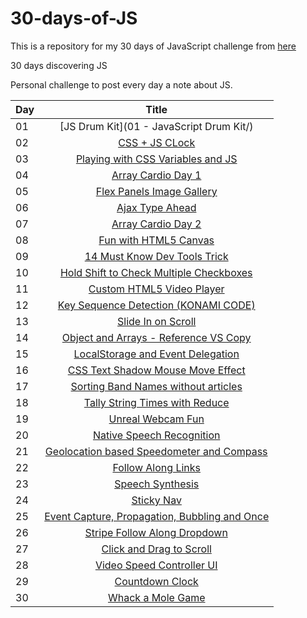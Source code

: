 ﻿# 30-days-of-JS
This is a repository for my 30 days of JavaScript challenge from [here](https://javascript30.com/)

30 days discovering JS

Personal challenge to post every day a note about JS.

| Day | Title      |
| --- |:----------:|
| 01 | [JS Drum Kit](01 - JavaScript Drum Kit/)|
| 02 | [CSS + JS CLock](day02/)|
| 03 | [Playing with CSS Variables and JS](day03/)|
| 04 | [Array Cardio Day 1](day04/)|
| 05 | [Flex Panels Image Gallery](day05/)|
| 06 | [Ajax Type Ahead](day06/)|
| 07 | [Array Cardio Day 2](day07/)|
| 08 | [Fun with HTML5 Canvas](day08/)|
| 09 | [14 Must Know Dev Tools Trick](day09/)|
| 10 | [Hold Shift to Check Multiple Checkboxes](day10/)|
| 11 | [Custom HTML5 Video Player](day11/)|
| 12 | [Key Sequence Detection (KONAMI CODE)](day12/)|
| 13 | [Slide In on Scroll](day13/)|
| 14 | [Object and Arrays - Reference VS Copy](day14/)|
| 15 | [LocalStorage and Event Delegation](day15/)|
| 16 | [CSS Text Shadow Mouse Move Effect](day16/)|
| 17 | [Sorting Band Names without articles](day17/)|
| 18 | [Tally String Times with Reduce](day18/)|
| 19 | [Unreal Webcam Fun](day19/)|
| 20 | [Native Speech Recognition](day20/)|
| 21 | [Geolocation based Speedometer and Compass](day21/)|
| 22 | [Follow Along Links](day22/)|
| 23 | [Speech Synthesis](day23/)|
| 24 | [Sticky Nav](day24/)|
| 25 | [Event Capture, Propagation, Bubbling and Once](day25/)|
| 26 | [Stripe Follow Along Dropdown](day26/)|
| 27 | [Click and Drag to Scroll](day27/)|
| 28 | [Video Speed Controller UI](day28/)|
| 29 | [Countdown Clock](day29/)|
| 30 | [Whack a Mole Game](day30/)|